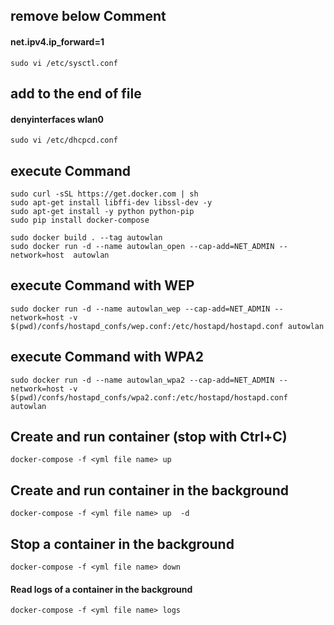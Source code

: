 ## remove below Comment 
#### net.ipv4.ip_forward=1

~~~
sudo vi /etc/sysctl.conf
~~~

## add to the end of file
#### denyinterfaces wlan0

~~~
sudo vi /etc/dhcpcd.conf
~~~

## execute Command
~~~
sudo curl -sSL https://get.docker.com | sh
sudo apt-get install libffi-dev libssl-dev -y
sudo apt-get install -y python python-pip
sudo pip install docker-compose
~~~
~~~
sudo docker build . --tag autowlan
sudo docker run -d --name autowlan_open --cap-add=NET_ADMIN --network=host  autowlan
~~~
## execute Command with WEP

~~~
sudo docker run -d --name autowlan_wep --cap-add=NET_ADMIN --network=host -v $(pwd)/confs/hostapd_confs/wep.conf:/etc/hostapd/hostapd.conf autowlan
~~~


## execute Command with WPA2

~~~
sudo docker run -d --name autowlan_wpa2 --cap-add=NET_ADMIN --network=host -v $(pwd)/confs/hostapd_confs/wpa2.conf:/etc/hostapd/hostapd.conf autowlan
~~~

## Create and run container (stop with Ctrl+C)
~~~
docker-compose -f <yml file name> up
~~~
## Create and run container in the background
~~~
docker-compose -f <yml file name> up  -d
~~~
## Stop a container in the background
~~~
docker-compose -f <yml file name> down
~~~
#### Read logs of a container in the background
~~~
docker-compose -f <yml file name> logs
~~~

